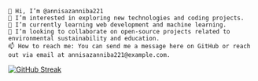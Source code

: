     👋 Hi, I’m @annisazanniba221
    👀 I’m interested in exploring new technologies and coding projects.
    🌱 I’m currently learning web development and machine learning.
    💞️ I’m looking to collaborate on open-source projects related to environmental sustainability and education.
    📫 How to reach me: You can send me a message here on GitHub or reach out via email at annisazanniba221@example.com.

[![GitHub Streak](https://github-readme-streak-stats.herokuapp.com/?user=DenverCoder1&theme=dark)](https://github.com/DenverCoder1/github-readme-streak-stats)
<!---
annisazanniba221/annisazanniba221 is a ✨ special ✨ repository because its `README.md` (this file) appears on your GitHub profile.
You can click the Preview link to take a look at your changes.
--->
